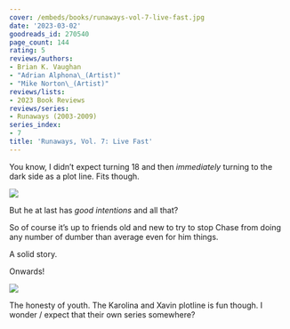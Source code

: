 ```yaml
---
cover: /embeds/books/runaways-vol-7-live-fast.jpg
date: '2023-03-02'
goodreads_id: 270540
page_count: 144
rating: 5
reviews/authors:
- Brian K. Vaughan
- "Adrian Alphona\_(Artist)"
- "Mike Norton\_(Artist)"
reviews/lists:
- 2023 Book Reviews
reviews/series:
- Runaways (2003-2009)
series_index:
- 7
title: 'Runaways, Vol. 7: Live Fast'
---
```

You know, I didn’t expect turning 18 and then *immediately* turning to the dark side as a plot line. Fits though. 

![](/embeds/books/attachments/runaways-v7-1e72b0.png)

But he at last has *good intentions* and all that?

So of course it’s up to friends old and new to try to stop Chase from doing any number of dumber than average even for him things. 

A solid story. 

Onwards!

<!--more--> 

![](/embeds/books/attachments/runaways-v7-93055c.png)

The honesty of youth. The Karolina and Xavin plotline is fun though. I wonder / expect that their own series somewhere? 
